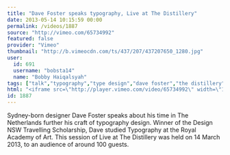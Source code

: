```yaml
---
title: "Dave Foster speaks typography, Live at The Distillery"
date: 2013-05-14 10:15:59 00:00
permalink: /videos/1887
source: "http://vimeo.com/65734992"
featured: false
provider: "Vimeo"
thumbnail: "http://b.vimeocdn.com/ts/437/207/437207650_1280.jpg"
user:
  id: 691
  username: "bobsta14"
  name: "Bobby Haiqalsyah"
tags: ["talk","typography","type design","dave foster","the distillery"]
html: "<iframe src=\"http://player.vimeo.com/video/65734992\" width=\"1280\" height=\"720\" frameborder=\"0\" webkitAllowFullScreen mozallowfullscreen allowFullScreen></iframe>"
id: 1887
---
```


Sydney-born designer Dave Foster speaks about his time in The Netherlands further his craft of typography design. Winner of the Design NSW Travelling Scholarship, Dave studied Typography at the Royal Academy of Art.
This session of Live at The Distillery was held on 14 March 2013, to an audience of around 100 guests.